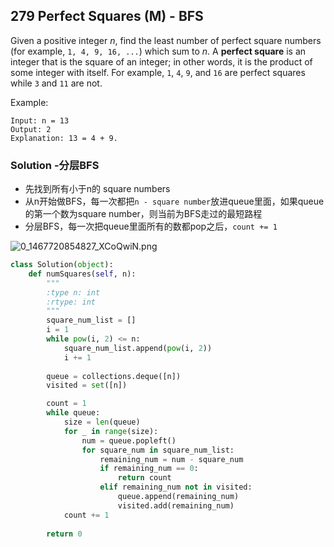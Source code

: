 ## 279 Perfect Squares (M) - BFS

Given a positive integer *n*, find the least number of perfect square numbers (for example, `1, 4, 9, 16, ...`) which sum to *n*. A **perfect square** is an integer that is the square of an integer; in other words, it is the product of some integer with itself. For example, `1`, `4`, `9`, and `16` are perfect squares while `3` and `11` are not.

Example:

```
Input: n = 13
Output: 2
Explanation: 13 = 4 + 9.
```



### Solution -分层BFS

- 先找到所有小于n的 square numbers
- 从n开始做BFS，每一次都把`n - square number`放进queue里面，如果queue的第一个数为square number，则当前为BFS走过的最短路程
- 分层BFS，每一次把queue里面所有的数都pop之后，`count += 1`

![0_1467720854827_XCoQwiN.png](https://leetcode.com/uploads/files/1467720855285-xcoqwin.png)

```python
class Solution(object):
    def numSquares(self, n):
        """
        :type n: int
        :rtype: int
        """
        square_num_list = []
        i = 1
        while pow(i, 2) <= n:
            square_num_list.append(pow(i, 2))
            i += 1
        
        queue = collections.deque([n])
        visited = set([n])

        count = 1
        while queue:
            size = len(queue)
            for _ in range(size):
                num = queue.popleft()
                for square_num in square_num_list:
                    remaining_num = num - square_num
                    if remaining_num == 0:
                        return count
                    elif remaining_num not in visited:
                        queue.append(remaining_num)
                        visited.add(remaining_num)
            count += 1
        
        return 0
```


